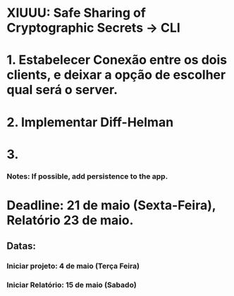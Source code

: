 # XIUUU: Safe Sharing of Cryptographic Secrets -> CLI

# 1. Estabelecer Conexão entre os dois clients, e deixar a opção de escolher qual será o server.

# 2. Implementar Diff-Helman

# 3. 

### Notes: If possible, add persistence to the app.

# Deadline: 21 de maio (Sexta-Feira), Relatório 23 de maio.

## Datas:
### Iniciar projeto: 4 de maio (Terça Feira)
### Iniciar Relatório: 15 de maio (Sabado)
